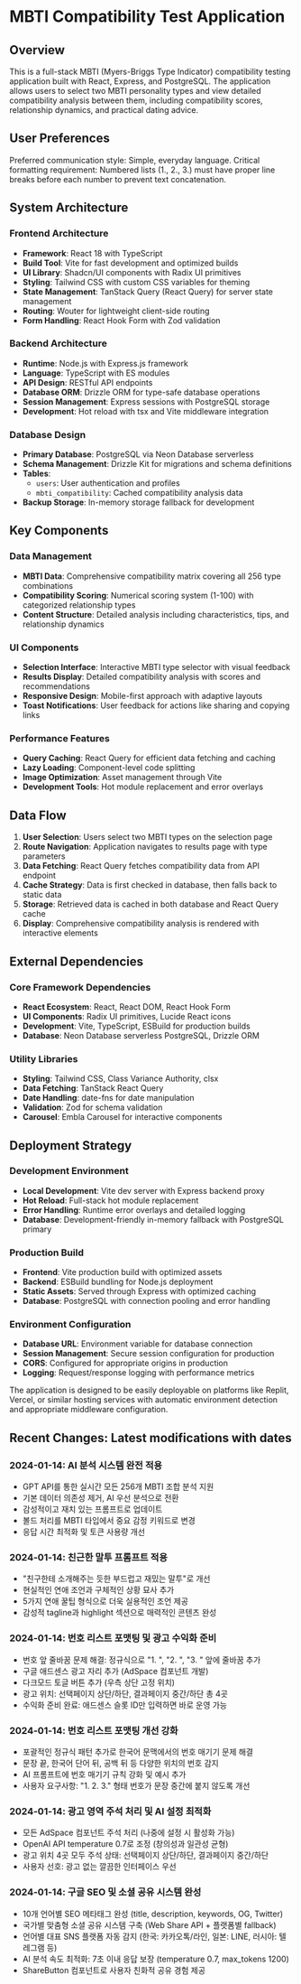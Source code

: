 # MBTI Compatibility Test Application

## Overview

This is a full-stack MBTI (Myers-Briggs Type Indicator) compatibility testing application built with React, Express, and PostgreSQL. The application allows users to select two MBTI personality types and view detailed compatibility analysis between them, including compatibility scores, relationship dynamics, and practical dating advice.

## User Preferences

Preferred communication style: Simple, everyday language.
Critical formatting requirement: Numbered lists (1., 2., 3.) must have proper line breaks before each number to prevent text concatenation.

## System Architecture

### Frontend Architecture
- **Framework**: React 18 with TypeScript
- **Build Tool**: Vite for fast development and optimized builds
- **UI Library**: Shadcn/UI components with Radix UI primitives
- **Styling**: Tailwind CSS with custom CSS variables for theming
- **State Management**: TanStack Query (React Query) for server state management
- **Routing**: Wouter for lightweight client-side routing
- **Form Handling**: React Hook Form with Zod validation

### Backend Architecture
- **Runtime**: Node.js with Express.js framework
- **Language**: TypeScript with ES modules
- **API Design**: RESTful API endpoints
- **Database ORM**: Drizzle ORM for type-safe database operations
- **Session Management**: Express sessions with PostgreSQL storage
- **Development**: Hot reload with tsx and Vite middleware integration

### Database Design
- **Primary Database**: PostgreSQL via Neon Database serverless
- **Schema Management**: Drizzle Kit for migrations and schema definitions
- **Tables**:
  - `users`: User authentication and profiles
  - `mbti_compatibility`: Cached compatibility analysis data
- **Backup Storage**: In-memory storage fallback for development

## Key Components

### Data Management
- **MBTI Data**: Comprehensive compatibility matrix covering all 256 type combinations
- **Compatibility Scoring**: Numerical scoring system (1-100) with categorized relationship types
- **Content Structure**: Detailed analysis including characteristics, tips, and relationship dynamics

### UI Components
- **Selection Interface**: Interactive MBTI type selector with visual feedback
- **Results Display**: Detailed compatibility analysis with scores and recommendations
- **Responsive Design**: Mobile-first approach with adaptive layouts
- **Toast Notifications**: User feedback for actions like sharing and copying links

### Performance Features
- **Query Caching**: React Query for efficient data fetching and caching
- **Lazy Loading**: Component-level code splitting
- **Image Optimization**: Asset management through Vite
- **Development Tools**: Hot module replacement and error overlays

## Data Flow

1. **User Selection**: Users select two MBTI types on the selection page
2. **Route Navigation**: Application navigates to results page with type parameters
3. **Data Fetching**: React Query fetches compatibility data from API endpoint
4. **Cache Strategy**: Data is first checked in database, then falls back to static data
5. **Storage**: Retrieved data is cached in both database and React Query cache
6. **Display**: Comprehensive compatibility analysis is rendered with interactive elements

## External Dependencies

### Core Framework Dependencies
- **React Ecosystem**: React, React DOM, React Hook Form
- **UI Components**: Radix UI primitives, Lucide React icons
- **Development**: Vite, TypeScript, ESBuild for production builds
- **Database**: Neon Database serverless PostgreSQL, Drizzle ORM

### Utility Libraries
- **Styling**: Tailwind CSS, Class Variance Authority, clsx
- **Data Fetching**: TanStack React Query
- **Date Handling**: date-fns for date manipulation
- **Validation**: Zod for schema validation
- **Carousel**: Embla Carousel for interactive components

## Deployment Strategy

### Development Environment
- **Local Development**: Vite dev server with Express backend proxy
- **Hot Reload**: Full-stack hot module replacement
- **Error Handling**: Runtime error overlays and detailed logging
- **Database**: Development-friendly in-memory fallback with PostgreSQL primary

### Production Build
- **Frontend**: Vite production build with optimized assets
- **Backend**: ESBuild bundling for Node.js deployment
- **Static Assets**: Served through Express with optimized caching
- **Database**: PostgreSQL with connection pooling and error handling

### Environment Configuration
- **Database URL**: Environment variable for database connection
- **Session Management**: Secure session configuration for production
- **CORS**: Configured for appropriate origins in production
- **Logging**: Request/response logging with performance metrics

The application is designed to be easily deployable on platforms like Replit, Vercel, or similar hosting services with automatic environment detection and appropriate middleware configuration.

## Recent Changes: Latest modifications with dates

### 2024-01-14: AI 분석 시스템 완전 적용
- GPT API를 통한 실시간 모든 256개 MBTI 조합 분석 지원
- 기본 데이터 의존성 제거, AI 우선 분석으로 전환  
- 감성적이고 재치 있는 프롬프트로 업데이트
- 볼드 처리를 MBTI 타입에서 중요 감정 키워드로 변경
- 응답 시간 최적화 및 토큰 사용량 개선

### 2024-01-14: 친근한 말투 프롬프트 적용
- "친구한테 소개해주는 듯한 부드럽고 재밌는 말투"로 개선
- 현실적인 연애 조언과 구체적인 상황 묘사 추가
- 5가지 연애 꿀팁 형식으로 더욱 실용적인 조언 제공
- 감성적 tagline과 highlight 섹션으로 매력적인 콘텐츠 완성

### 2024-01-14: 번호 리스트 포맷팅 및 광고 수익화 준비
- 번호 앞 줄바꿈 문제 해결: 정규식으로 "1. ", "2. ", "3. " 앞에 줄바꿈 추가
- 구글 애드센스 광고 자리 추가 (AdSpace 컴포넌트 개발)
- 다크모드 토글 버튼 추가 (우측 상단 고정 위치)
- 광고 위치: 선택페이지 상단/하단, 결과페이지 중간/하단 총 4곳 
- 수익화 준비 완료: 애드센스 슬롯 ID만 입력하면 바로 운영 가능

### 2024-01-14: 번호 리스트 포맷팅 개선 강화
- 포괄적인 정규식 패턴 추가로 한국어 문맥에서의 번호 매기기 문제 해결
- 문장 끝, 한국어 단어 뒤, 공백 뒤 등 다양한 위치의 번호 감지
- AI 프롬프트에 번호 매기기 규칙 강화 및 예시 추가
- 사용자 요구사항: "1. 2. 3." 형태 번호가 문장 중간에 붙지 않도록 개선

### 2024-01-14: 광고 영역 주석 처리 및 AI 설정 최적화
- 모든 AdSpace 컴포넌트 주석 처리 (나중에 설정 시 활성화 가능)
- OpenAI API temperature 0.7로 조정 (창의성과 일관성 균형)
- 광고 위치 4곳 모두 주석 상태: 선택페이지 상단/하단, 결과페이지 중간/하단
- 사용자 선호: 광고 없는 깔끔한 인터페이스 우선

### 2024-01-14: 구글 SEO 및 소셜 공유 시스템 완성
- 10개 언어별 SEO 메타태그 완성 (title, description, keywords, OG, Twitter)
- 국가별 맞춤형 소셜 공유 시스템 구축 (Web Share API + 플랫폼별 fallback)
- 언어별 대표 SNS 플랫폼 자동 감지 (한국: 카카오톡/라인, 일본: LINE, 러시아: 텔레그램 등)
- AI 분석 속도 최적화: 7초 이내 응답 보장 (temperature 0.7, max_tokens 1200)
- ShareButton 컴포넌트로 사용자 친화적 공유 경험 제공